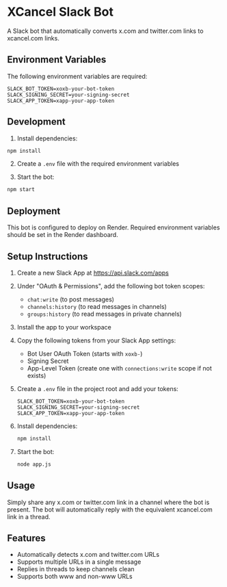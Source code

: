 # XCancel Slack Bot

A Slack bot that automatically converts x.com and twitter.com links to xcancel.com links.

## Environment Variables

The following environment variables are required:

```
SLACK_BOT_TOKEN=xoxb-your-bot-token
SLACK_SIGNING_SECRET=your-signing-secret
SLACK_APP_TOKEN=xapp-your-app-token
```

## Development

1. Install dependencies:
```bash
npm install
```

2. Create a `.env` file with the required environment variables

3. Start the bot:
```bash
npm start
```

## Deployment

This bot is configured to deploy on Render. Required environment variables should be set in the Render dashboard.

## Setup Instructions

1. Create a new Slack App at https://api.slack.com/apps
2. Under "OAuth & Permissions", add the following bot token scopes:
   - `chat:write` (to post messages)
   - `channels:history` (to read messages in channels)
   - `groups:history` (to read messages in private channels)

3. Install the app to your workspace

4. Copy the following tokens from your Slack App settings:
   - Bot User OAuth Token (starts with `xoxb-`)
   - Signing Secret
   - App-Level Token (create one with `connections:write` scope if not exists)

5. Create a `.env` file in the project root and add your tokens:
   ```
   SLACK_BOT_TOKEN=xoxb-your-bot-token
   SLACK_SIGNING_SECRET=your-signing-secret
   SLACK_APP_TOKEN=xapp-your-app-token
   ```

6. Install dependencies:
   ```bash
   npm install
   ```

7. Start the bot:
   ```bash
   node app.js
   ```

## Usage

Simply share any x.com or twitter.com link in a channel where the bot is present. The bot will automatically reply with the equivalent xcancel.com link in a thread.

## Features

- Automatically detects x.com and twitter.com URLs
- Supports multiple URLs in a single message
- Replies in threads to keep channels clean
- Supports both www and non-www URLs 
